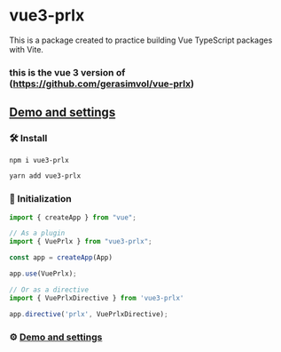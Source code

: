 # vue3-prlx

This is a package created to practice building Vue TypeScript packages with Vite.
### this is the vue 3 version of (https://github.com/gerasimvol/vue-prlx)

## [Demo and settings](http://vue-prlx.surge.sh)

### 🛠 Install

```bash
npm i vue3-prlx
```

```bash
yarn add vue3-prlx
```

### 🔌 Initialization

```javascript
import { createApp } from "vue";

// As a plugin
import { VuePrlx } from "vue3-prlx";

const app = createApp(App)

app.use(VuePrlx);

// Or as a directive
import { VuePrlxDirective } from 'vue3-prlx'

app.directive('prlx', VuePrlxDirective);
```

### ⚙️ [Demo and settings](http://vue-prlx.surge.sh)
